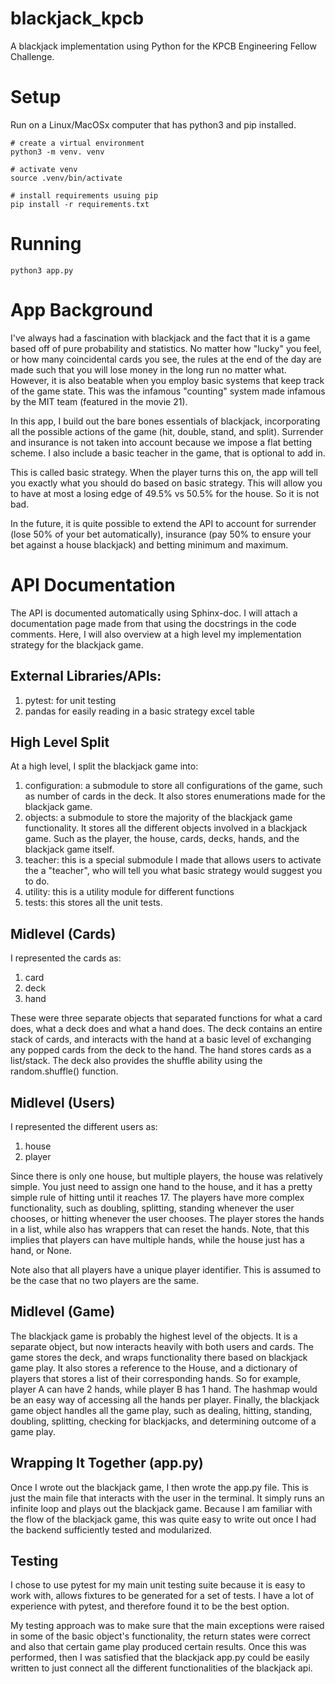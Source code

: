 # blackjack_kpcb
A blackjack implementation using Python for the KPCB Engineering Fellow Challenge.

# Setup
Run on a Linux/MacOSx computer that has python3 and pip installed.

    # create a virtual environment
    python3 -m venv. venv
    
    # activate venv
    source .venv/bin/activate
    
    # install requirements usuing pip
    pip install -r requirements.txt
        
# Running

    python3 app.py

# App Background
I've always had a fascination with blackjack and the fact that it is a game based off of pure probability and statistics.
No matter how "lucky" you feel, or how many coincidental cards you see, the rules at the end of the day are made such that 
you will lose money in the long run no matter what. However, it is also beatable when you employ basic systems that keep
track of the game state. This was the infamous "counting" system made infamous by the MIT team (featured in the movie 21).

In this app, I build out the bare bones essentials of blackjack, incorporating all the possible
actions of the game (hit, double, stand, and split). Surrender and insurance is not taken into account because we 
impose a flat betting scheme. I also include a basic teacher in the game, that is optional to add in.

This is called basic strategy. When the player turns this on, the app will tell you exactly what you should
do based on basic strategy. This will allow you to have at most a losing edge of 49.5% vs 50.5% for the house. So
it is not bad. 

In the future, it is quite possible to extend the API to account for surrender (lose 50% of your bet automatically), insurance
(pay 50% to ensure your bet against a house blackjack) and betting minimum and maximum. 


# API Documentation
The API is documented automatically using Sphinx-doc. I will attach a documentation page made from that using the docstrings
in the code comments. Here, I will also overview at a high level my implementation strategy for the blackjack game.

## External Libraries/APIs:
1. pytest: for unit testing
2. pandas for easily reading in a basic strategy excel table

## High Level Split
At a high level, I split the blackjack game into:

1) configuration: a submodule to store all configurations of the game, such as number of cards in the deck. It also stores
enumerations made for the blackjack game. 
2) objects: a submodule to store the majority of the blackjack game functionality. It stores all the different objects involved in a blackjack game. Such as
the player, the house, cards, decks, hands, and the blackjack game itself.
3) teacher: this is a special submodule I made that allows users to activate the a "teacher", who will tell you what basic strategy would suggest you to do.
4) utility: this is a utility module for different functions
5) tests: this stores all the unit tests.

## Midlevel (Cards)
I represented the cards as:

1. card
2. deck
3. hand

These were three separate objects that separated functions for what a card does, what a deck does and what a hand does. The deck
contains an entire stack of cards, and interacts with the hand at a basic level of exchanging any popped cards from the deck to the hand.
The hand stores cards as a list/stack. The deck also provides the shuffle ability using the random.shuffle() function.

## Midlevel (Users)
I represented the different users as:

1. house
2. player

Since there is only one house, but multiple players, the house was relatively simple. You just need to assign one hand to the house, and it has
a pretty simple rule of hitting until it reaches 17. The players have more complex functionality, such as doubling, splitting, standing whenever the user chooses,
or hitting whenever the user chooses. The player stores the hands in a list, while also has wrappers that can reset the hands. Note, that this implies that players
can have multiple hands, while the house just has a hand, or None.

Note also that all players have a unique player identifier. This is assumed to be the case that no two players are the same.

## Midlevel (Game)
The blackjack game is probably the highest level of the objects. It is a separate object, but now interacts heavily with both users and cards. The game
stores the deck, and wraps functionality there based on blackjack game play. It also stores a reference to the House, and a dictionary of players that stores
a list of their corresponding hands. So for example, player A can have 2 hands, while player B has 1 hand. The hashmap would be an easy way of accessing all the
hands per player. Finally, the blackjack game object handles all the game play, such as dealing, hitting, standing, doubling, splitting, checking for blackjacks, and 
determining outcome of a game play.

## Wrapping It Together (app.py)
Once I wrote out the blackjack game, I then wrote the app.py file. This is just the main file that interacts with the user in the terminal. It simply
runs an infinite loop and plays out the blackjack game. Because I am familiar with the flow of the blackjack game, this was quite easy to write out 
once I had the backend sufficiently tested and modularized. 

## Testing
I chose to use pytest for my main unit testing suite because it is easy to work with, allows fixtures to be generated for a set of tests. 
I have a lot of experience with pytest, and therefore found it to be the best option.

My testing approach was to make sure that the main exceptions were raised in some of the basic object's functionality, the return states were correct
and also that certain game play produced certain results. Once this was performed, then I was satisfied that the blackjack app.py could be easily written
to just connect all the different functionalities of the blackjack api.